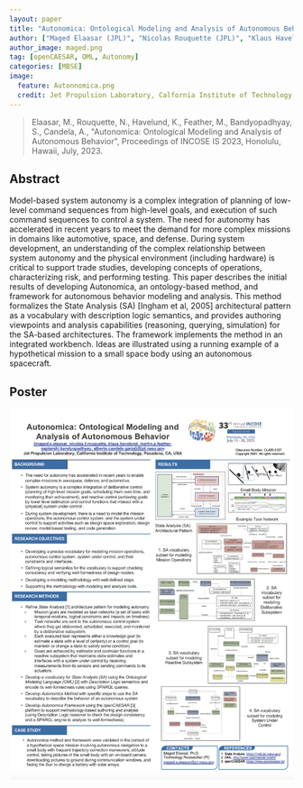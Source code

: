 ```yaml
---
layout: paper
title: "Autonomica: Ontological Modeling and Analysis of Autonomous Behavior"
author: ["Maged Elaasar (JPL)", "Nicolas Rouquette (JPL)", "Klaus Havelund (JPL)", "Saptarshi Bandyodhyay (JPL)", "Alberto Garza (JPL)"]
author_image: maged.png
tag: [openCAESAR, OML, Autonomy]
categories: [MBSE]
image:
  feature: Autonnomica.png
  credit: Jet Propulsion Laboratory, Calfornia Institute of Technology
---
```

> Elaasar, M., Rouquette, N., Havelund, K., Feather, M., Bandyopadhyay, S., Candela, A., "Autonomica: Ontological Modeling and Analysis of Autonomous Behavior", Proceedings of INCOSE IS 2023, Honolulu, Hawaii, July, 2023.

## Abstract 
Model-based system autonomy is a complex integration of planning of low-level command sequences from high-level goals, and execution of such command sequences to control a system. The need for autonomy has accelerated in recent years to meet the demand for more complex missions in domains like automotive, space, and defense. During system development, an understanding of the complex relationship between system autonomy and the physical environment (including hardware) is critical to support trade studies, developing concepts of operations, characterizing risk, and performing testing. This paper describes the initial results of developing Autonomica, an ontology-based method, and framework for autonomous behavior modeling and analysis. This method formalizes the State Analysis (SA) [Ingham et al, 2005] architectural pattern as a vocabulary with description logic semantics, and provides authoring viewpoints and analysis capabilities (reasoning, querying, simulation) for the SA-based architectures. The framework implements the method in an integrated workbench. Ideas are illustrated using a running example of a hypothetical mission to a small space body using an autonomous spacecraft.

## Poster

![INCOSE IS 2023 Poster](/assets/img/incose-is-2023/autonomica-poster.png)
